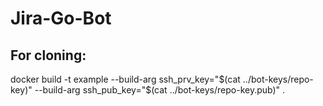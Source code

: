 # Jira-Go-Bot

## For cloning:
docker build -t example --build-arg ssh_prv_key="$(cat ../bot-keys/repo-key)" --build-arg ssh_pub_key="$(cat ../bot-keys/repo-key.pub)" .